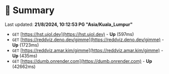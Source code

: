 # 📖 Summary
Last updated: **21/8/2024, 10:12:53 PG "Asia/Kuala_Lumpur"**

- `GET` [https://hst.ujol.dev](https://hst.ujol.dev) - **Up** (597ms)
- `GET` [https://reddviz.deno.dev/gimme](https://reddviz.deno.dev/gimme) - **Up** (1723ms)
- `GET` [https://reddviz.amar.kim/gimme](https://reddviz.amar.kim/gimme) - **Up** (435ms)
- `GET` [https://dumb.onrender.com](https://dumb.onrender.com) - **Up** (42662ms)
